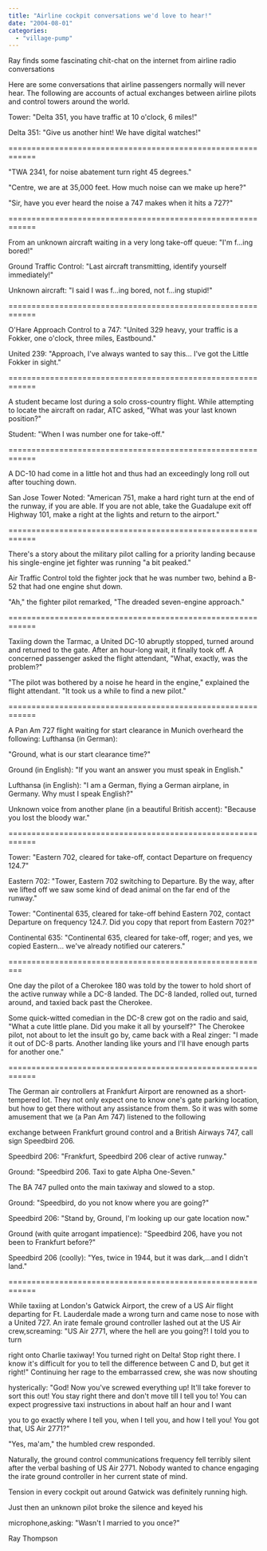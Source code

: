 ```yaml
---
title: "Airline cockpit conversations we'd love to hear!"
date: "2004-08-01"
categories: 
  - "village-pump"
---
```


Ray finds some fascinating chit-chat on the internet from airline radio conversations

Here are some conversations that airline passengers normally will never hear. The following are accounts of actual exchanges between airline pilots and control towers around the world.

Tower: "Delta 351, you have traffic at 10 o'clock, 6 miles!"

Delta 351: "Give us another hint! We have digital watches!"

\============================================================

"TWA 2341, for noise abatement turn right 45 degrees."

"Centre, we are at 35,000 feet. How much noise can we make up here?"

"Sir, have you ever heard the noise a 747 makes when it hits a 727?"

\============================================================

From an unknown aircraft waiting in a very long take-off queue: "I'm f...ing bored!"

Ground Traffic Control: "Last aircraft transmitting, identify yourself immediately!"

Unknown aircraft: "I said I was f...ing bored, not f...ing stupid!"

\============================================================

O'Hare Approach Control to a 747: "United 329 heavy, your traffic is a Fokker, one o'clock, three miles, Eastbound."

United 239: "Approach, I've always wanted to say this... I've got the Little Fokker in sight."

\============================================================

A student became lost during a solo cross-country flight. While attempting to locate the aircraft on radar, ATC asked, "What was your last known position?"

Student: "When I was number one for take-off."

\============================================================

A DC-10 had come in a little hot and thus had an exceedingly long roll out after touching down.

San Jose Tower Noted: "American 751, make a hard right turn at the end of the runway, if you are able. If you are not able, take the Guadalupe exit off Highway 101, make a right at the lights and return to the airport."

\============================================================

There's a story about the military pilot calling for a priority landing because his single-engine jet fighter was running "a bit peaked."

Air Traffic Control told the fighter jock that he was number two, behind a B-52 that had one engine shut down.

"Ah," the fighter pilot remarked, "The dreaded seven-engine approach."

\============================================================

Taxiing down the Tarmac, a United DC-10 abruptly stopped, turned around and returned to the gate. After an hour-long wait, it finally took off. A concerned passenger asked the flight attendant, "What, exactly, was the problem?"

"The pilot was bothered by a noise he heard in the engine," explained the flight attendant. "It took us a while to find a new pilot."

\============================================================

A Pan Am 727 flight waiting for start clearance in Munich overheard the following: Lufthansa (in German):

"Ground, what is our start clearance time?"

Ground (in English): "If you want an answer you must speak in English."

Lufthansa (in English): "I am a German, flying a German airplane, in Germany. Why must I speak English?"

Unknown voice from another plane (in a beautiful British accent): "Because you lost the bloody war."

\============================================================

Tower: "Eastern 702, cleared for take-off, contact Departure on frequency 124.7"

Eastern 702: "Tower, Eastern 702 switching to Departure. By the way, after we lifted off we saw some kind of dead animal on the far end of the runway."

Tower: "Continental 635, cleared for take-off behind Eastern 702, contact Departure on frequency 124.7. Did you copy that report from Eastern 702?"

Continental 635: "Continental 635, cleared for take-off, roger; and yes, we copied Eastern... we've already notified our caterers."

\=========================================================

One day the pilot of a Cherokee 180 was told by the tower to hold short of the active runway while a DC-8 landed. The DC-8 landed, rolled out, turned around, and taxied back past the Cherokee.

Some quick-witted comedian in the DC-8 crew got on the radio and said, "What a cute little plane. Did you make it all by yourself?" The Cherokee pilot, not about to let the insult go by, came back with a Real zinger: "I made it out of DC-8 parts. Another landing like yours and I'll have enough parts for another one."

\============================================================

The German air controllers at Frankfurt Airport are renowned as a short-tempered lot. They not only expect one to know one's gate parking location, but how to get there without any assistance from them. So it was with some amusement that we (a Pan Am 747) listened to the following

exchange between Frankfurt ground control and a British Airways 747, call sign Speedbird 206.

Speedbird 206: "Frankfurt, Speedbird 206 clear of active runway."

Ground: "Speedbird 206. Taxi to gate Alpha One-Seven."

The BA 747 pulled onto the main taxiway and slowed to a stop.

Ground: "Speedbird, do you not know where you are going?"

Speedbird 206: "Stand by, Ground, I'm looking up our gate location now."

Ground (with quite arrogant impatience): "Speedbird 206, have you not been to Frankfurt before?"

Speedbird 206 (coolly): "Yes, twice in 1944, but it was dark,...and I didn't land."

\============================================================

While taxiing at London's Gatwick Airport, the crew of a US Air flight departing for Ft. Lauderdale made a wrong turn and came nose to nose with a United 727. An irate female ground controller lashed out at the US Air crew,screaming: "US Air 2771, where the hell are you going?! I told you to turn

right onto Charlie taxiway! You turned right on Delta! Stop right there. I know it's difficult for you to tell the difference between C and D, but get it right!" Continuing her rage to the embarrassed crew, she was now shouting

hysterically: "God! Now you've screwed everything up! It'll take forever to sort this out! You stay right there and don't move till I tell you to! You can expect progressive taxi instructions in about half an hour and I want

you to go exactly where I tell you, when I tell you, and how I tell you! You got that, US Air 2771?"

"Yes, ma'am," the humbled crew responded.

Naturally, the ground control communications frequency fell terribly silent after the verbal bashing of US Air 2771. Nobody wanted to chance engaging the irate ground controller in her current state of mind.

Tension in every cockpit out around Gatwick was definitely running high.

Just then an unknown pilot broke the silence and keyed his

microphone,asking: "Wasn't I married to you once?"

Ray Thompson
